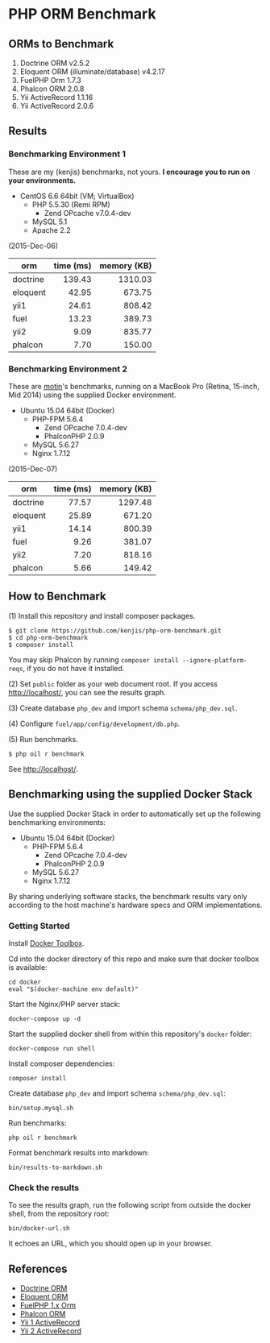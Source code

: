 # PHP ORM Benchmark

## ORMs to Benchmark

1. Doctrine ORM v2.5.2
1. Eloquent ORM (illuminate/database) v4.2.17
1. FuelPHP Orm 1.7.3
1. Phalcon ORM 2.0.8
1. Yii ActiveRecord 1.1.16
1. Yii ActiveRecord 2.0.6

## Results

### Benchmarking Environment 1

These are my (kenjis) benchmarks, not yours. **I encourage you to run on your environments.**

* CentOS 6.6 64bit (VM; VirtualBox)
  * PHP 5.5.30 (Remi RPM)
    * Zend OPcache v7.0.4-dev
  * MySQL 5.1
  * Apache 2.2

(2015-Dec-06)

|orm                |time (ms)|memory (KB) |
|-------------------|--------:|-----------:|
|doctrine           |   139.43|     1310.03|
|eloquent           |    42.95|      673.75|
|yii1               |    24.61|      808.42|
|fuel               |    13.23|      389.73|
|yii2               |     9.09|      835.77|
|phalcon            |     7.70|      150.00|

### Benchmarking Environment 2

These are [motin](https://github.com/motin)'s benchmarks, running on a MacBook Pro (Retina, 15-inch, Mid 2014) using the supplied Docker environment.

* Ubuntu 15.04 64bit (Docker)
  * PHP-FPM 5.6.4
    * Zend OPcache 7.0.4-dev
    * PhalconPHP 2.0.9
  * MySQL 5.6.27
  * Nginx 1.7.12

(2015-Dec-07)

|orm                |time (ms)|memory (KB) |
|-------------------|--------:|-----------:|
|doctrine           |    77.57|     1297.48|
|eloquent           |    25.89|      671.20|
|yii1               |    14.14|      800.39|
|fuel               |     9.26|      381.07|
|yii2               |     7.20|      818.16|
|phalcon            |     5.66|      149.42|

## How to Benchmark

(1) Install this repository and install composer packages.

~~~
$ git clone https://github.com/kenjis/php-orm-benchmark.git
$ cd php-orm-benchmark
$ composer install
~~~

You may skip Phalcon by running `composer install --ignore-platform-reqs`, if you do not have it installed.

(2) Set `public` folder as your web document root. If you access <http://localhost/>, you can see the results graph.

(3) Create database `php_dev` and import schema `schema/php_dev.sql`.

(4) Configure `fuel/app/config/development/db.php`.

(5) Run benchmarks.

~~~
$ php oil r benchmark
~~~

See <http://localhost/>.

## Benchmarking using the supplied Docker Stack

Use the supplied Docker Stack in order to automatically set up the following benchmarking environments:

* Ubuntu 15.04 64bit (Docker)
  * PHP-FPM 5.6.4
    * Zend OPcache 7.0.4-dev
    * PhalconPHP 2.0.9
  * MySQL 5.6.27
  * Nginx 1.7.12

By sharing underlying software stacks, the benchmark results vary only according to the host machine's hardware specs and ORM implementations.

### Getting Started

Install [Docker Toolbox](https://www.docker.com/docker-toolbox).

Cd into the docker directory of this repo and make sure that docker toolbox is available:
~~~
cd docker
eval "$(docker-machine env default)"
~~~

Start the Nginx/PHP server stack:
~~~
docker-compose up -d
~~~

Start the supplied docker shell from within this repository's `docker` folder:
~~~
docker-compose run shell
~~~

Install composer dependencies:
~~~
composer install
~~~

Create database `php_dev` and import schema `schema/php_dev.sql`:
~~~
bin/setup.mysql.sh
~~~

Run benchmarks:
~~~
php oil r benchmark
~~~

Format benchmark results into markdown:
~~~
bin/results-to-markdown.sh
~~~

### Check the results

To see the results graph, run the following script from outside the docker shell, from the repository root:

~~~
bin/docker-url.sh
~~~

It echoes an URL, which you should open up in your browser.

## References

* [Doctrine ORM](http://www.doctrine-project.org/projects/orm.html)
* [Eloquent ORM](https://github.com/illuminate/database)
* [FuelPHP 1.x Orm](http://fuelphp.com/docs/packages/orm/intro.html)
* [Phalcon ORM](http://docs.phalconphp.com/en/latest/reference/models.html)
* [Yii 1 ActiveRecord](http://www.yiiframework.com/doc/guide/1.1/en/database.ar)
* [Yii 2 ActiveRecord](http://www.yiiframework.com/doc-2.0/guide-db-active-record.html)
